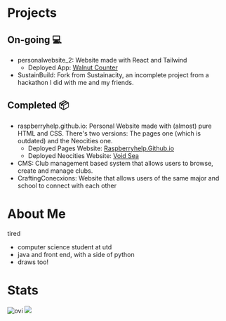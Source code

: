 # Projects

## On-going 💻
- personalwebsite_2: Website made with React and Tailwind
    - Deployed App: [Walnut Counter](https://personalwebsite-2.vercel.app/)
- SustainBuild: Fork from Sustainacity, an incomplete project from a hackathon I did with me and my friends.

## Completed 📦
- raspberryhelp.github.io: Personal Website made with (almost) pure HTML and CSS. There's two versions: The pages one (which is outdated) and the Neocities one.
    - Deployed Pages Website: [Raspberryhelp.Github.io](https://raspberryhelp.github.io/)
    - Deployed Neocities Website: [Void Sea](https://redcamel.neocities.org/)
- CMS: Club management based system that allows users to browse, create and manage clubs.
- CraftingConecxions: Website that allows users of the same major and school to connect with each other

# About Me 
tired

- computer science student at utd
- java and front end, with a side of python
- draws too!

# Stats
<img src="https://github-readme-stats.vercel.app/api/top-langs?username=raspberryhelp&show_icons=true&locale=en&layout=compact&theme=chartreuse-dark" alt="ovi" />
<img src="http://estruyf-github.azurewebsites.net/api/VisitorHit?user=raspberryhelp&repo=raspberryhelp&countColorcountColor&countColor=%237B1E7B"/>

